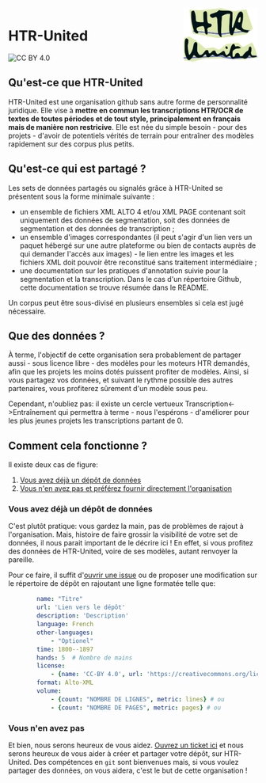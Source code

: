 <img src="https://raw.githubusercontent.com/HTR-United/htr-united.github.io/master/assets/images/logo_htr-united.png" width=150 align=right>

HTR-United
=========

![CC BY 4.0](https://img.shields.io/badge/license-CC--BY-lightgrey)

## Qu'est-ce que HTR-United

HTR-United est une organisation github sans autre forme de personnalité juridique. Elle vise à **mettre en commun les transcriptions HTR/OCR de textes de toutes périodes et de tout style, principalement en français mais de manière non restricive**. Elle est née du simple besoin - pour des projets - d'avoir de potentiels vérités de terrain pour entraîner des modèles rapidement sur des corpus plus petits.

## Qu'est-ce qui est partagé ?

Les sets de données partagés ou signalés grâce à HTR-United se présentent sous la forme minimale suivante : 
- un ensemble de fichiers XML ALTO 4 et/ou XML PAGE contenant soit uniquement des données de segmentation, soit des données de segmentation et des données de transcription ;
- un ensemble d'images correspondantes (il peut s'agir d'un lien vers un paquet hébergé sur une autre plateforme ou bien de contacts auprès de qui demander l'accès aux images) - le lien entre les images et les fichiers XML doit pouvoir être reconstitué sans traitement intermédiaire ;
- une documentation sur les pratiques d'annotation suivie pour la segmentation et la transcription. Dans le cas d'un répertoire Github, cette documentation se trouve résumée dans le README.

Un corpus peut être sous-divisé en plusieurs ensembles si cela est jugé nécessaire. 

## Que des données ?

À terme, l'objectif de cette organisation sera probablement de partager aussi - sous licence libre - des modèles pour les moteurs HTR demandés, afin que les projets les moins dotés puissent profiter de modèles. Ainsi, si vous partagez vos données, et suivant le rythme possible des autres partenaires, vous profiterez sûrement d'un modèle sous peu.

Cependant, n'oubliez pas: il existe un cercle vertueux Transcription<->Entraînement qui permettra à terme - nous l'espérons - d'améliorer pour les plus jeunes projets les transcriptions partant de 0.

## Comment cela fonctionne ?

Il existe deux cas de figure:

1. [Vous avez déjà un dépôt de données](#vous-avez-déjà-un-dépôt-de-données)  
2. [Vous n'en avez pas et préférez fournir directement l'organisation](#vous-nen-avez-pas)
    
### Vous avez déjà un dépôt de données

C'est plutôt pratique: vous gardez la main, pas de problèmes de rajout à l'organisation. Mais, histoire de faire grossir la visibilité de votre set de données, il nous parait important de le décrire ici ! En effet, si vous profitez des données de HTR-United, voire de ses modèles, autant renvoyer la pareille. 

Pour ce faire, il suffit d'[ouvrir une issue](https://github.com/HTR-United/htr-united/issues/new) ou de proposer une modification sur le répertoire de dépôt en rajoutant une ligne formatée telle que:

```yaml
        name: "Titre"
        url: 'Lien vers le dépôt'
        description: 'Description'
        language: French
        other-languages:
            - "Optionel"
        time: 1800--1897
        hands: 5  # Nombre de mains
        license:
            - {name: 'CC-BY 4.0', url: 'https://creativecommons.org/licenses/by/4.0/'} # Vous pouvez bien sûr changer la licence
        format: Alto-XML
        volume:
            - {count: "NOMBRE DE LIGNES", metric: lines} # ou
            - {count: "NOMBRE DE PAGES", metric: pages} # ou
```

### Vous n'en avez pas

Et bien, nous serons heureux de vous aidez. [Ouvrez un ticket ici](https://github.com/HTR-United/htr-united/issues/new) et nous serons heureux de vous aider à créer et partager votre dépôt, sur HTR-United. Des compétences en `git` sont bienvenues mais, si vous voulez partager des données, on vous aidera, c'est le but de cette organisation !
